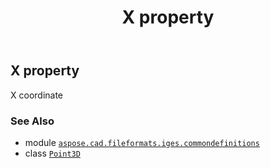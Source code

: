 ﻿---
title: X property
second_title: Aspose.CAD for Python via .NET API References
description: 
type: docs
weight: 30
url: /aspose.cad.fileformats.iges.commondefinitions/point3d/x/
is_root: false
---

## X property


X coordinate

### See Also
* module [`aspose.cad.fileformats.iges.commondefinitions`](../../)
* class [`Point3D`](/cad/python-net/aspose.cad.fileformats.iges.commondefinitions/point3d)
